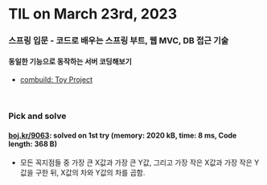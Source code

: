 # **TIL on March 23rd, 2023**
### 스프링 입문 - 코드로 배우는 스프링 부트, 웹 MVC, DB 접근 기술
#### 동일한 기능으로 동작하는 서버 코딩해보기
* [combuild: Toy Project](../../../Computer%20Science/spring/ch-01-05-imp-03-23-2023.md)
<br>


### Pick and solve
#### [boj.kr/9063](../../../Problem%20Solving/boj/Math/9063-03-23-2023.cpp): solved on 1st try (memory: 2020 kB, time: 8 ms, Code length: 368 B)
* 모든 꼭지점들 중 가장 큰 X값과 가장 큰 Y값, 그리고 가장 작은 X값과 가장 작은 Y값을 구한 뒤, X값의 차와 Y값의 차를 곱함.